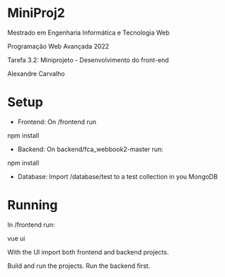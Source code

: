 # MiniProj2

Mestrado em Engenharia Informática e Tecnologia Web

Programação Web Avançada 2022

Tarefa 3.2: Miniprojeto - Desenvolvimento do front-end

Alexandre Carvalho

# Setup

- Frontend:
On /frontend run

npm install

- Backend:
On backend/fca_webbook2-master run:

npm install

- Database:
Import /database/test to a test collection in you MongoDB

# Running
In /frontend run:

vue ui

With the UI import both frontend and backend projects.

Build and run the projects. Run the backend first.
